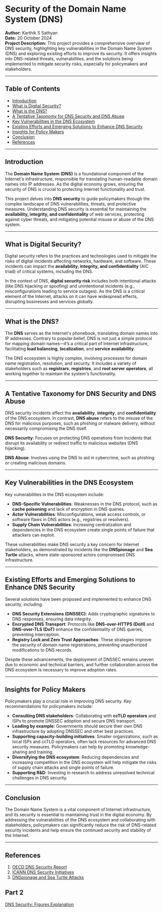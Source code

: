 # Security of the Domain Name System (DNS)

**Author:** Karthik S Sathyan  
**Date:** 20 October 2024  
**Project Description:** This project provides a comprehensive overview of DNS security, highlighting key vulnerabilities in the Domain Name System (DNS) and exploring existing efforts to improve its security. It offers insights into DNS-related threats, vulnerabilities, and the solutions being implemented to mitigate security risks, especially for policymakers and stakeholders.

---

## Table of Contents

- [Introduction](#introduction)
- [What is Digital Security?](#what-is-digital-security)
- [What is the DNS?](#what-is-the-dns)
- [A Tentative Taxonomy for DNS Security and DNS Abuse](#a-tentative-taxonomy-for-dns-security-and-dns-abuse)
- [Key Vulnerabilities in the DNS Ecosystem](#key-vulnerabilities-in-the-dns-ecosystem)
- [Existing Efforts and Emerging Solutions to Enhance DNS Security](#existing-efforts-and-emerging-solutions-to-enhance-dns-security)
- [Insights for Policy Makers](#insights-for-policy-makers)
- [Conclusion](#conclusion)
- [References](#references)

---

## Introduction

The **Domain Name System (DNS)** is a foundational component of the Internet's infrastructure, responsible for translating human-readable domain names into IP addresses. As the digital economy grows, ensuring the security of DNS is crucial to protecting Internet functionality and trust.

This project delves into **DNS security** to guide policymakers through the complex landscape of DNS vulnerabilities, threats, and protective measures. Understanding DNS security is essential for maintaining the **availability, integrity, and confidentiality** of web services, protecting against cyber threats, and mitigating potential misuse or abuse of the DNS system.

---

## What is Digital Security?

Digital security refers to the practices and technologies used to mitigate the risks of digital incidents affecting networks, hardware, and software. These incidents can impact the **availability, integrity, and confidentiality** (AIC triad) of critical systems, including the DNS.

In the context of DNS, **digital security risk** includes both intentional attacks (like DNS hijacking or spoofing) and unintentional incidents (e.g., misconfigurations leading to service outages). As the DNS is a critical element of the Internet, attacks on it can have widespread effects, disrupting businesses and services globally.

---

## What is the DNS?

The **DNS** serves as the Internet's phonebook, translating domain names into IP addresses. Contrary to popular belief, DNS is not just a simple protocol for mapping domain names—it’s a critical part of Internet infrastructure, facilitating **load balancing**, **localization**, and **service availability**.

The DNS ecosystem is highly complex, involving processes for domain name registration, resolution, and security. It includes a variety of stakeholders such as **registrars**, **registries**, and **root server operators**, all working together to maintain the system's functionality.

---

## A Tentative Taxonomy for DNS Security and DNS Abuse

DNS security incidents affect the **availability**, **integrity**, and **confidentiality** of the DNS ecosystem. In contrast, **DNS abuse** refers to the misuse of the DNS for malicious purposes, such as phishing or malware delivery, without necessarily compromising the DNS itself.

**DNS Security**: Focuses on protecting DNS operations from incidents that disrupt its availability or redirect traffic to malicious websites (DNS hijacking).

**DNS Abuse**: Involves using the DNS to aid in cybercrime, such as phishing or creating malicious domains.

---

## Key Vulnerabilities in the DNS Ecosystem

Key vulnerabilities in the DNS ecosystem include:

- **DNS-Specific Vulnerabilities**: Weaknesses in the DNS protocol, such as **cache poisoning** and lack of encryption in DNS queries.
- **Actor Vulnerabilities**: Misconfigurations, weak access controls, or software flaws in DNS actors (e.g., registries or resolvers).
- **Supply Chain Vulnerabilities**: Increasing centralization and dependencies in the DNS ecosystem create single points of failure that attackers can exploit.

These vulnerabilities make DNS security a key concern for Internet stakeholders, as demonstrated by incidents like the **DNSpionage** and **Sea Turtle** attacks, where state-sponsored actors compromised DNS infrastructure.

---

## Existing Efforts and Emerging Solutions to Enhance DNS Security

Several solutions have been proposed and implemented to enhance DNS security, including:

- **DNS Security Extensions (DNSSEC)**: Adds cryptographic signatures to DNS responses, ensuring data integrity.
- **Encrypted DNS Transport**: Protocols like **DNS-over-HTTPS (DoH)** and **DNS-over-TLS (DoT)** enhance the confidentiality of DNS queries, preventing interception.
- **Registry Lock and Zero Trust Approaches**: These strategies improve the security of domain name registrations, preventing unauthorized modifications to DNS records.

Despite these advancements, the deployment of DNSSEC remains uneven due to economic and technical barriers, and further collaboration across the DNS ecosystem is necessary to improve adoption rates.

---

## Insights for Policy Makers

Policymakers play a crucial role in improving DNS security. Key recommendations for policymakers include:

- **Consulting DNS stakeholders**: Collaborating with **ccTLD operators** and ISPs to promote DNSSEC adoption and secure DNS transport.
- **Leading by example**: Governments should secure their own DNS infrastructure by adopting DNSSEC and other best practices.
- **Supporting capacity-building initiatives**: Smaller organizations, such as local ISPs and ccTLD operators, often lack resources for advanced DNS security measures. Policymakers can help by promoting knowledge-sharing and training.
- **Diversifying the DNS ecosystem**: Reducing dependencies and increasing competition in the DNS ecosystem will help mitigate the risks of supply chain attacks and single points of failure.
- **Supporting R&D**: Investing in research to address unresolved technical challenges in DNS security.

---

## Conclusion

The Domain Name System is a vital component of Internet infrastructure, and its security is essential to maintaining trust in the digital economy. By addressing the vulnerabilities of the DNS ecosystem and collaborating with stakeholders, policymakers can significantly reduce the risk of DNS-related security incidents and help ensure the continued security and stability of the Internet.

---

## References

1. [OECD DNS Security Report](https://www.oecd.org/termsandconditions)
2. [ICANN DNS Security Initiatives](https://www.icann.org/)
3. [DNSpionage and Sea Turtle Attacks](https://www.wired.com/)

## Part 2 
[DNS Security: Figures Explanation](https://github.com/Karthikdude/DNS-Security-Figures/)
